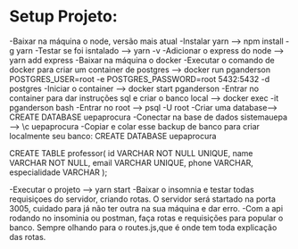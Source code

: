 # Setup Projeto:

-Baixar na máquina o node, versão mais atual
-Instalar yarn --> npm install -g yarn
-Testar se foi isntalado --> yarn -v
-Adicionar o express do node --> yarn add express 
-Baixar na máquina o docker
-Executar o comando de docker para criar um container de postgres --> docker run pganderson POSTGRES_USER=root -e POSTGRES_PASSWORD=root 5432:5432 -d postgres 
-Iniciar o container --> docker start pganderson
-Entrar no container para dar instruções sql e criar o banco local --> docker exec -it pganderson bash
-Entrar no root --> psql -U root
-Criar uma database--> CREATE DATABASE uepaprocura
-Conectar na base de dados sistemauepa --> \c uepaprocura
-Copiar e colar esse backup de banco para criar localmente seu banco:
CREATE DATABASE uepaprocura

CREATE TABLE professor(
    id VARCHAR NOT NULL UNIQUE,
    name VARCHAR NOT NULL,
    email VARCHAR UNIQUE,
    phone VARCHAR,
    especialidade VARCHAR
);

-Executar o projeto --> yarn start
-Baixar o insomnia e testar todas requisiçoes do servidor, criando rotas. O servidor será startado na porta 3005, cuidado para já não ter outra na sua máquina e dar erro.
-Com a api rodando no insominia ou postman, faça rotas e requisições para popular o banco. Sempre olhando para o routes.js,que é onde tem toda explicação das rotas.






